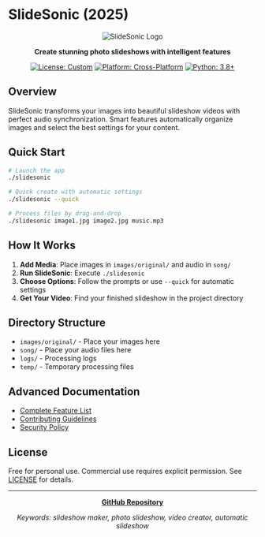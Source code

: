 # SlideSonic (2025)

<div align="center">
  
![SlideSonic Logo](https://github.com/chama-x/SlideSonic-2025/raw/assets/slidesonic_logo.png)

**Create stunning photo slideshows with intelligent features**

[![License: Custom](https://img.shields.io/badge/License-Custom-blue.svg)](./LICENSE)
[![Platform: Cross-Platform](https://img.shields.io/badge/Platform-Cross--Platform-green.svg)](https://github.com/chama-x/SlideSonic-2025)
[![Python: 3.8+](https://img.shields.io/badge/Python-3.8%2B-blue)](https://github.com/chama-x/SlideSonic-2025)

</div>

## Overview

SlideSonic transforms your images into beautiful slideshow videos with perfect audio synchronization. Smart features automatically organize images and select the best settings for your content.

## Quick Start

```bash
# Launch the app
./slidesonic

# Quick create with automatic settings
./slidesonic --quick

# Process files by drag-and-drop
./slidesonic image1.jpg image2.jpg music.mp3
```

## How It Works

1. **Add Media**: Place images in `images/original/` and audio in `song/`
2. **Run SlideSonic**: Execute `./slidesonic`
3. **Choose Options**: Follow the prompts or use `--quick` for automatic settings
4. **Get Your Video**: Find your finished slideshow in the project directory

## Directory Structure

- `images/original/` - Place your images here
- `song/` - Place your audio files here
- `logs/` - Processing logs
- `temp/` - Temporary processing files

## Advanced Documentation

- [Complete Feature List](docs/FEATURES.md)
- [Contributing Guidelines](docs/CONTRIBUTING.md)
- [Security Policy](docs/SECURITY.md)

## License

Free for personal use. Commercial use requires explicit permission.
See [LICENSE](./LICENSE) for details.

---

<div align="center">
  
**[GitHub Repository](https://github.com/chama-x/SlideSonic-2025)**

*Keywords: slideshow maker, photo slideshow, video creator, automatic slideshow*

</div>
